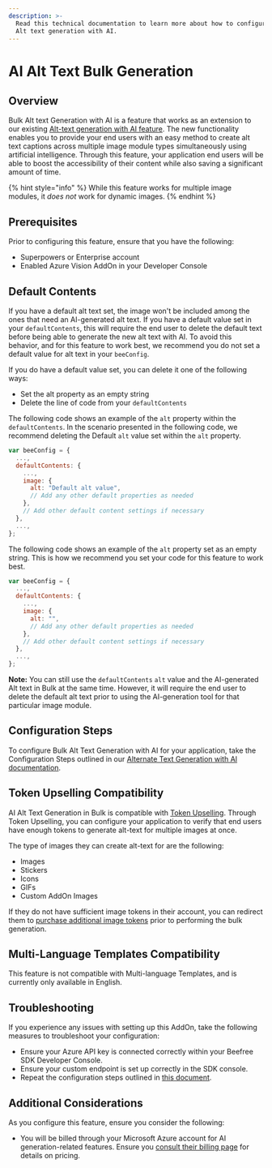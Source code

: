 ```yaml
---
description: >-
  Read this technical documentation to learn more about how to configure bulk
  Alt text generation with AI.
---
```


# AI Alt Text Bulk Generation

## Overview

Bulk Alt text Generation with AI is a feature that works as an extension to our existing [Alt-text generation with AI feature](https://docs.beefree.io/beefree-sdk/addons/partner-addons/openai-addon/alternate-text-generation-with-ai). The new functionality enables you to provide your end users with an easy method to create alt text captions across multiple image module types simultaneously using artificial intelligence. Through this feature, your application end users will be able to boost the accessibility of their content while also saving a significant amount of time.

{% hint style="info" %}
While this feature works for multiple image modules, it _does not_ work for dynamic images.
{% endhint %}

## Prerequisites

Prior to configuring this feature, ensure that you have the following:

* Superpowers or Enterprise account
* Enabled Azure Vision AddOn in your Developer Console

## Default Contents

If you have a default alt text set, the image won't be included among the ones that need an AI-generated alt text. If you have a default value set in your `defaultContents`, this will require the end user to delete the default text before being able to generate the new alt text with AI. To avoid this behavior, and for this feature to work best, we recommend you do not set a default value for alt text in your `beeConfig`.

If you do have a default value set, you can delete it one of the following ways:

* Set the alt property as an empty string
* Delete the line of code from your `defaultContents`

The following code shows an example of the `alt` property within the `defaultContents`. In the scenario presented in the following code, we recommend deleting the Default `alt` value set within the `alt` property.

```javascript
var beeConfig = {
  ...,
  defaultContents: {
    ...,
    image: {
      alt: "Default alt value",
      // Add any other default properties as needed
    },
    // Add other default content settings if necessary
  },
  ...,
};
```

The following code shows an example of the `alt` property set as an empty string. This is how we recommend you set your code for this feature to work best.

```javascript
var beeConfig = {
  ...,
  defaultContents: {
    ...,
    image: {
      alt: "",
      // Add any other default properties as needed
    },
    // Add other default content settings if necessary
  },
  ...,
};
```

**Note:** You can still use the `defaultContents` `alt` value and the AI-generated Alt text in Bulk at the same time. However, it will require the end user to delete the default alt text prior to using the AI-generation tool for that particular image module.

## Configuration Steps

To configure Bulk Alt Text Generation with AI for your application, take the Configuration Steps outlined in our [Alternate Text Generation with AI documentation](https://docs.beefree.io/beefree-sdk/addons/partner-addons/openai-addon/alternate-text-generation-with-ai).

## Token Upselling Compatibility

AI Alt Text Generation in Bulk is compatible with [Token Upselling](https://docs.beefree.io/beefree-sdk/addons/partner-addons/openai-addon/token-upselling). Through Token Upselling, you can configure your application to verify that end users have enough tokens to generate alt-text for multiple images at once.&#x20;

The type of images they can create alt-text for are the following:

* Images
* Stickers
* Icons
* GIFs
* Custom AddOn Images

If they do not have sufficient image tokens in their account, you can redirect them to [purchase additional image tokens](../ai-writing-assistant/token-upselling.md) prior to performing the bulk generation. &#x20;

## Multi-Language Templates Compatibility

This feature is not compatible with Multi-language Templates, and is currently only available in English.

## Troubleshooting

If you experience any issues with setting up this AddOn, take the following measures to troubleshoot your configuration:

* Ensure your Azure API key is connected correctly within your Beefree SDK Developer Console. &#x20;
* Ensure your custom endpoint is set up correctly in the SDK console.
* Repeat the configuration steps outlined in [this document](alternate-text-generation-with-ai.md).&#x20;

## Additional Considerations

As you configure this feature, ensure you consider the following:

* You will be billed through your Microsoft Azure account for AI generation-related features. Ensure you [consult their billing page](https://azure.microsoft.com/en-us/pricing/details/cognitive-services/computer-vision/) for details on pricing.
